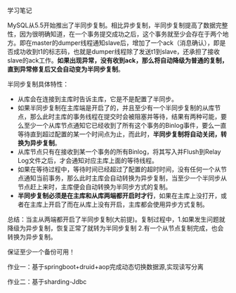 学习笔记





MySQL从5.5开始推出了半同步复制。相比异步复制，半同步复制提高了数据完整性，因为很明确知道，在一个事务提交成功之后，这个事务就至少会存在于两个地方。即在master的dumper线程通知slave后，增加了一个ack（消息确认），即是否成功收到t1的标志码，也就是dumper线程除了发送t1到slave，还承担了接收slave的ack工作。**如果出现异常，没有收到ack，那么将自动降级为普通的复制，直到异常修复后又会自动变为半同步复制**。



半同步复制具体特性：

- 从库会在连接到主库时告诉主库，它是不是配置了半同步。
- 如果半同步复制在主库端是开启了的，并且至少有一个半同步复制的从库节点，那么此时主库的事务线程在提交时会被阻塞并等待，结果有两种可能，要么至少一个从库节点通知它已经收到了所有这个事务的Binlog事件，要么一直等待直到超过配置的某一个时间点为止，而此时，**半同步复制将自动关闭，转换为异步复制**。
- 从库节点只有在接收到某一个事务的所有Binlog，将其写入并Flush到Relay Log文件之后，才会通知对应主库上面的等待线程。
- 如果在等待过程中，等待时间已经超过了配置的超时时间，没有任何一个从节点通知当前事务，那么此时主库会自动转换为异步复制，当至少一个半同步从节点赶上来时，主库便会自动转换为半同步方式的复制。
- **半同步复制必须是在主库和从库两端都开启时才行**，如果在主库上没打开，或者在主库上开启了而在从库上没有开启，主库都会使用异步方式复制。

总结：当主从两端都开启了半同步复制(大前提)。复制过程中，1.如果发生问题就降级为异步复制，恢复正常了就转为半同步复制 2.有一个从节点复制完成，也会转换为异步复制。

保证至少一个备份可用！


作业一：基于springboot+druid+aop完成动态切换数据源,实现读写分离

作业二：基于sharding-Jdbc